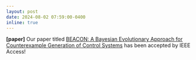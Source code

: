 ```yaml
---
layout: post
date: 2024-08-02 07:59:00-0400
inline: true
---
```

**[paper]** Our paper titled [BEACON: A Bayesian Evolutionary Approach for Counterexample Generation of Control Systems](https://ieeexplore.ieee.org/document/10620179) has been accepted by IEEE Access!
